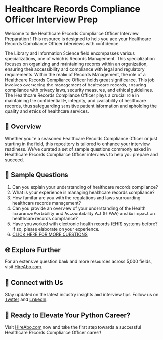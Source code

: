 # Healthcare Records Compliance Officer Interview Prep

Welcome to the Healthcare Records Compliance Officer Interview Preparation ! This resource is designed to help you ace your Healthcare Records Compliance Officer interviews with confidence.

The Library and Information Science field encompasses various specializations, one of which is Records Management. This specialization focuses on organizing and maintaining records within an organization, ensuring their accessibility and compliance with legal and regulatory requirements. Within the realm of Records Management, the role of a Healthcare Records Compliance Officer holds great significance. This job involves overseeing the management of healthcare records, ensuring compliance with privacy laws, security measures, and ethical guidelines. The Healthcare Records Compliance Officer plays a crucial role in maintaining the confidentiality, integrity, and availability of healthcare records, thus safeguarding sensitive patient information and upholding the quality and ethics of healthcare services.

## 🚀 Overview

Whether you're a seasoned Healthcare Records Compliance Officer or just starting in the field, this repository is tailored to enhance your interview readiness. We've curated a set of sample questions commonly asked in Healthcare Records Compliance Officer interviews to help you prepare and succeed.

## 📝 Sample Questions

1. Can you explain your understanding of healthcare records compliance?
2. What is your experience in managing healthcare records compliance?
3. How familiar are you with the regulations and laws surrounding healthcare records management?
4. Can you provide an overview of your understanding of the Health Insurance Portability and Accountability Act (HIPAA) and its impact on healthcare records compliance?
5. Have you worked with electronic health records (EHR) systems before? If so, please elaborate on your experience.
6. [CLICK HERE FOR MORE QUESTIONS](https://hireabo.com/job/18_3_50/Healthcare%20Records%20Compliance%20Officer)

## 🌐 Explore Further

For an extensive question bank and more resources across 5,000 fields, visit [HireAbo.com](https://www.hireabo.com).

## 📱 Connect with Us

Stay updated on the latest industry insights and interview tips. Follow us on [Twitter](https://twitter.com/hireabo) and [LinkedIn](https://www.linkedin.com/in/hire-abo-3609972a8/).

## 🚀 Ready to Elevate Your Python Career?

Visit [HireAbo.com](https://www.hireabo.com) now and take the first step towards a successful Healthcare Records Compliance Officer career!
